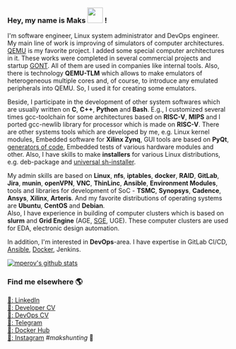 ### Hey, my name is Maks <img src="https://media.giphy.com/media/hvRJCLFzcasrR4ia7z/giphy.gif" width=35 > !

I'm software engineer, Linux system administrator and DevOps engineer. My main line of work is improving of simulators of computer architectures. [QEMU](https://www.qemu.org/) is my favorite project. I added some special computer architectures in it. These works were completed in several commercial projects and startup [GONT](https://github.com/gontchain/). All of them are used in companies like internal tools. Also, there is technology **QEMU-TLM** which allows to make emulators of heterogeneous multiple cores and, of course, to introduce any emulated peripherals into QEMU. So, I used it for creating some emulators.

Beside, I participate in the development of other system softwares which are usually written on **C**, **C++**, **Python** and **Bash**. E.g., I customized several times gcc-toolchain for some architectures based on **RISC-V**, **MIPS** and I ported gcc-newlib library for processor which is made on **RISC-V**. There are other systems tools which are developed by me, e.g. Linux kernel modules, Embedded software for **Xilinx Zynq**, GUI tools are based on **PyQt**, [generators of code](https://github.com/mperov/generatorConstructionsC), Embedded tests of various hardware modules and other.  Also, I have skills to make **installers** for various Linux distributions, e.g. deb-package and [universal sh-installer](https://github.com/mperov/universalInstaller).

My admin skills are based on **Linux**, **nfs**, **iptables**, **docker**, **RAID**, **GitLab**, **Jira**, **munin**, **openVPN**, **VNC**, **ThinLinc**, **Ansible**, **Environment Modules**, tools and libraries for development of SoC - **TSMC**, **Synopsys**, **Cadence**, **Ansys**, **Xilinx**, **Arteris**.
And my favorite distributions of operating systems are **Ubuntu**, **CentOS** and **Debian**.  
Also, I have experience in building of computer clusters which is based on **slurm** and **Grid Engine** (AGE, [SGE](https://github.com/daimh/sge), UGE). These computer clusters are used for EDA, electronic design automation.

In addition, I'm interested in **DevOps**-area. I have expertise in GitLab CI/CD, [Ansible](https://github.com/mperov/ansible-mipt), [Docker](https://github.com/mperov/docker-ubuntu16.04_builder_ergochip-toolchain), Jenkins.

[![mperov's github stats](https://github-readme-stats.vercel.app/api?username=mperov&count_private=true&show_icons=true)](https://github.com/mperov)

### Find me elsewhere 🌎

[💼: LinkedIn](https://www.linkedin.com/in/mperov) <br>
[💼: Developer CV](https://ryazan.hh.ru/resume/fdcb1123ff01b2cb510039ed1f656d626c416c) <br>
[💼: DevOps CV](https://ryazan.hh.ru/resume/f22c3925ff08e39eb80039ed1f45646a63336f) <br>
[:iphone:: Telegram](https://t.me/maksimnp) <br>
[:whale:: Docker Hub](https://hub.docker.com/u/mperov) <br>
[📸: Instagram](https://instagram.com/maksim.n.p)  _#makshunting_ :feet: <br>
